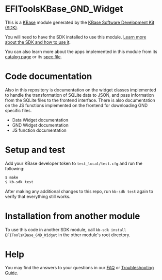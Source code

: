 # EFIToolsKBase_GND_Widget

This is a [KBase](https://kbase.us) module generated by the [KBase Software Development Kit (SDK)](https://github.com/kbase/kb_sdk).

You will need to have the SDK installed to use this module. [Learn more about the SDK and how to use it](https://kbase.github.io/kb_sdk_docs/).

You can also learn more about the apps implemented in this module from its [catalog page](https://narrative.kbase.us/#catalog/modules/EFIToolsKBase_GND_Widget) or its [spec file](EFIToolsKBase_GND_Widget.spec).

# Code documentation

Also in this repository is documentation on the widget classes implemented to handle the transformation of SQLite data to JSON, and pass information from the SQLite files to the frontend interface. There is also documentation on the JS functions implemented on the frontend for downloading GND specific files.

- Data Widget documentation
- GND Widget documentation
- JS function documentation

# Setup and test

Add your KBase developer token to `test_local/test.cfg` and run the following:

```bash
$ make
$ kb-sdk test
```

After making any additional changes to this repo, run `kb-sdk test` again to verify that everything still works.

# Installation from another module

To use this code in another SDK module, call `kb-sdk install EFIToolsKBase_GND_Widget` in the other module's root directory.

# Help

You may find the answers to your questions in our [FAQ](https://kbase.github.io/kb_sdk_docs/references/questions_and_answers.html) or [Troubleshooting Guide](https://kbase.github.io/kb_sdk_docs/references/troubleshooting.html).

